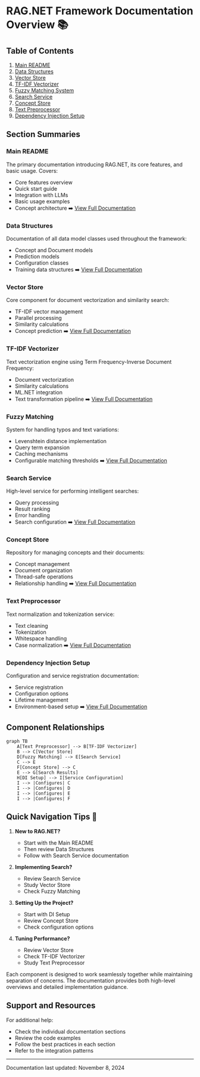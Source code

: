 # RAG.NET Framework Documentation Overview 📚

## Table of Contents

1. [Main README](#main-readme)
2. [Data Structures](#data-structures)
3. [Vector Store](#vector-store)
4. [TF-IDF Vectorizer](#tf-idf-vectorizer)
5. [Fuzzy Matching System](#fuzzy-matching)
6. [Search Service](#search-service)
7. [Concept Store](#concept-store)
8. [Text Preprocessor](#text-preprocessor)
9. [Dependency Injection Setup](#di-setup)

## Section Summaries

### Main README
The primary documentation introducing RAG.NET, its core features, and basic usage. Covers:
- Core features overview
- Quick start guide
- Integration with LLMs
- Basic usage examples
- Concept architecture
  ➡️ [View Full Documentation](main-readme.md)

### Data Structures
Documentation of all data model classes used throughout the framework:
- Concept and Document models
- Prediction models
- Configuration classes
- Training data structures
  ➡️ [View Full Documentation](data-structures.md)

### Vector Store
Core component for document vectorization and similarity search:
- TF-IDF vector management
- Parallel processing
- Similarity calculations
- Concept prediction
  ➡️ [View Full Documentation](vector-store.md)

### TF-IDF Vectorizer
Text vectorization engine using Term Frequency-Inverse Document Frequency:
- Document vectorization
- Similarity calculations
- ML.NET integration
- Text transformation pipeline
  ➡️ [View Full Documentation](tfidf-vectorizer.md)

### Fuzzy Matching
System for handling typos and text variations:
- Levenshtein distance implementation
- Query term expansion
- Caching mechanisms
- Configurable matching thresholds
  ➡️ [View Full Documentation](fuzzy-matching.md)

### Search Service
High-level service for performing intelligent searches:
- Query processing
- Result ranking
- Error handling
- Search configuration
  ➡️ [View Full Documentation](search-service.md)

### Concept Store
Repository for managing concepts and their documents:
- Concept management
- Document organization
- Thread-safe operations
- Relationship handling
  ➡️ [View Full Documentation](concept-store.md)

### Text Preprocessor
Text normalization and tokenization service:
- Text cleaning
- Tokenization
- Whitespace handling
- Case normalization
  ➡️ [View Full Documentation](text-preprocessor.md)

### Dependency Injection Setup
Configuration and service registration documentation:
- Service registration
- Configuration options
- Lifetime management
- Environment-based setup
  ➡️ [View Full Documentation](di-setup.md)

## Component Relationships

```mermaid
graph TB
    A[Text Preprocessor] --> B[TF-IDF Vectorizer]
    B --> C[Vector Store]
    D[Fuzzy Matching] --> E[Search Service]
    C --> E
    F[Concept Store] --> C
    E --> G[Search Results]
    H[DI Setup] --> I[Service Configuration]
    I --> |Configures| C
    I --> |Configures| D
    I --> |Configures| E
    I --> |Configures| F
```

## Quick Navigation Tips 🎯

1. **New to RAG.NET?**
    - Start with the Main README
    - Then review Data Structures
    - Follow with Search Service documentation

2. **Implementing Search?**
    - Review Search Service
    - Study Vector Store
    - Check Fuzzy Matching

3. **Setting Up the Project?**
    - Start with DI Setup
    - Review Concept Store
    - Check configuration options

4. **Tuning Performance?**
    - Review Vector Store
    - Check TF-IDF Vectorizer
    - Study Text Preprocessor

Each component is designed to work seamlessly together while maintaining separation of concerns. The documentation provides both high-level overviews and detailed implementation guidance.

## Support and Resources

For additional help:
- Check the individual documentation sections
- Review the code examples
- Follow the best practices in each section
- Refer to the integration patterns

---

Documentation last updated: November 8, 2024